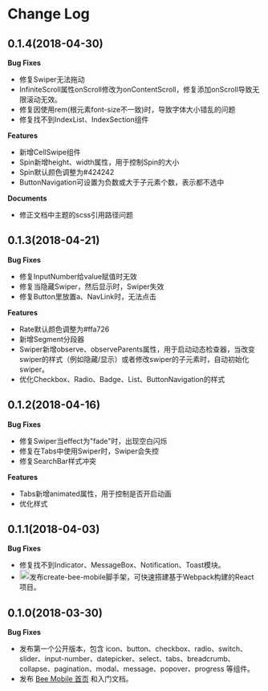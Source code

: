 # Change Log

## 0.1.4(2018-04-30)

**Bug Fixes**

- 修复Swiper无法拖动
- InfiniteScroll属性onScroll修改为onContentScroll，修复添加onScroll导致无限滚动无效。
- 修复因使用rem(根元素font-size不一致)时，导致字体大小错乱的问题
- 修复找不到IndexList、IndexSection组件

**Features**

- 新增CellSwipe组件
- Spin新增height、width属性，用于控制Spin的大小
- Spin默认颜色调整为#424242
- ButtonNavigation可设置为负数或大于子元素个数，表示都不选中

**Documents**

- 修正文档中主题的scss引用路径问题

## 0.1.3(2018-04-21)

**Bug Fixes**

- 修复InputNumber给value赋值时无效
- 修复当隐藏Swiper，然后显示时，Swiper失效
- 修复Button里放置a、NavLink时，无法点击

**Features**

- Rate默认颜色调整为#ffa726
- 新增Segment分段器
- Swiper新增observe、observeParents属性，用于启动动态检查器，当改变swiper的样式（例如隐藏/显示）或者修改swiper的子元素时，自动初始化swiper。
- 优化Checkbox、Radio、Badge、List、ButtonNavigation的样式

## 0.1.2(2018-04-16)

**Bug Fixes**

- 修复Swiper当effect为"fade"时，出现空白闪烁
- 修复在Tabs中使用Swiper时，Swiper会失控
- 修复SearchBar样式冲突

**Features**

- Tabs新增animated属性，用于控制是否开启动画
- 优化样式

## 0.1.1(2018-04-03)

**Bug Fixes**

- 修复找不到Indicator、MessageBox、Notification、Toast模块。
- <img className="emoji" alt="tada" height="20" width="20" src="https://assets-cdn.github.com/images/icons/emoji/unicode/1f389.png"/>发布create-bee-mobile脚手架，可快速搭建基于Webpack构建的React项目。


## 0.1.0(2018-03-30)

**Bug Fixes**

- 发布第一个公开版本，包含 icon、button、checkbox、radio、switch、slider、input-number、datepicker、select、tabs、breadcrumb、collapse、pagination、modal、message、popover、progress 等组件。
- 发布 [Bee Mobile 首页](https://bee-mobiles.github.io) 和入门文档。